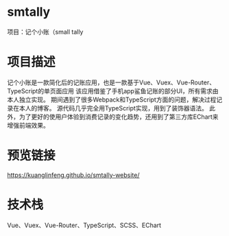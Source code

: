 # smtally

项目：记个小账（small tally

# 项目描述

记个小账是一款简化后的记账应用，也是一款基于Vue、Vuex、Vue-Router、TypeScript的单页面应用
该应用借鉴了手机app鲨鱼记账的部分UI，所有需求由本人独立实现。
期间遇到了很多Webpack和TypeScript方面的问题，解决过程记录在本人的博客。
源代码几乎完全用TypeScript实现，用到了装饰器语法。
此外，为了更好的使用户体验到消费记录的变化趋势，还用到了第三方库EChart来增强前端效果。

# 预览链接

https://kuanglinfeng.github.io/smtally-website/

# 技术栈

Vue、Vuex、Vue-Router、TypeScript、SCSS、EChart
